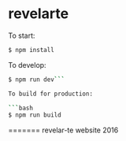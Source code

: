 # revelarte


To start:

```bash
$ npm install
```

To develop:

```bash
$ npm run dev```

To build for production:

```bash
$ npm run build
```
=======
revelar-te  website 2016

